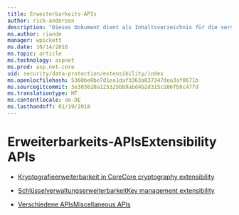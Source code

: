 ```yaml
---
title: Erweiterbarkeits-APIs
author: rick-anderson
description: "Dieses Dokument dient als Inhaltsverzeichnis für die verschiedenen Themen zur Erweiterbarkeit des Schutzes von Daten in ASP.NET Core."
ms.author: riande
manager: wpickett
ms.date: 10/14/2016
ms.topic: article
ms.technology: aspnet
ms.prod: asp.net-core
uid: security/data-protection/extensibility/index
ms.openlocfilehash: 5360be0be7d1ea1daf3363a037347dea3af0671b
ms.sourcegitcommit: 3e303620a125325bb9abd4b2d315c106fb8c47fd
ms.translationtype: HT
ms.contentlocale: de-DE
ms.lasthandoff: 01/19/2018
---
```

# <a name="extensibility-apis"></a><span data-ttu-id="ee43a-103">Erweiterbarkeits-APIs</span><span class="sxs-lookup"><span data-stu-id="ee43a-103">Extensibility APIs</span></span>

* [<span data-ttu-id="ee43a-104">Kryptografieerweiterbarkeit in Core</span><span class="sxs-lookup"><span data-stu-id="ee43a-104">Core cryptography extensibility</span></span>](core-crypto.md)

* [<span data-ttu-id="ee43a-105">Schlüsselverwaltungserweiterbarkeit</span><span class="sxs-lookup"><span data-stu-id="ee43a-105">Key management extensibility</span></span>](key-management.md)

* [<span data-ttu-id="ee43a-106">Verschiedene APIs</span><span class="sxs-lookup"><span data-stu-id="ee43a-106">Miscellaneous APIs</span></span>](misc-apis.md)
